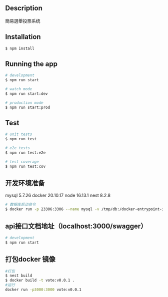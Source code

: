 ## Description

簡易選舉投票系统

## Installation

```bash
$ npm install
```

## Running the app

```bash
# development
$ npm run start

# watch mode
$ npm run start:dev

# production mode
$ npm run start:prod
```

## Test

```bash
# unit tests
$ npm run test

# e2e tests
$ npm run test:e2e

# test coverage
$ npm run test:cov
```

## 开发环境准备

mysql 5.7.26
docker 20.10.17
node 16.13.1
nest 8.2.8
```bash
# 数据库启动命令
$ docker run -p 23306:3306 --name mysql -v /tmp/db:/docker-entrypoint-initdb.d -e MYSQL_ROOT_PASSWORD=Dl123456 -d mysql:5.7.26

```


## api接口文档地址（localhost:3000/swagger）
```bash
# development
$ npm run start
```

## 打包docker 镜像

```bash
#打包
$ nest build
$ docker build -t vote:v0.0.1 .
#运行
docker run -p3000:3000 vote:v0.0.1

```
